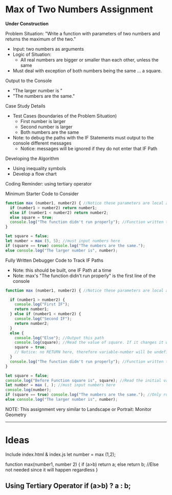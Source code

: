 # Max of Two Numbers Assignment

**Under Construction**

Problem Situation: "Write a function with parameters of two numbers and returns the maximum of the two."
- Input: two numbers as arguments
- Logic of Situation:
  - All real numbers are bigger or smaller than each other, unless the same
- Must deal with exception of both numbers being the same ... a square.

Output to the Console
- "The larger number is "
- "The numbers are the same."

Case Study Details
- Test Cases (boundaries of the Problem Situation)
  - First number is larger
  - Second number is larger
  - Both numbers are the same
- Note: to debug the paths with the IF Statements must output to the console different messages
  - Notice: messages will be ignored if they do not enter that IF Path

Developing the Algorithm
- Using inequality symbols
- Develop a flow chart

Coding Reminder: using tertiary operator

Minimum Starter Code to Consider
```JavaScript
function max (number1, number2) { //Notice these parameters are local and do not mix with "number" variable
  if (number1 > number2) return number1;
  else if (number1 < number2) return number2;
  else square = true;
  console.log("The function didn't run properly"); //Function written to return a number. This is a debugging line
}

let square = false;
let number = max (5, 5); //must input numbers here
if (square == true) console.log("The numbers are the same.");
else console.log("The larger number is", number);
```

Fully Written Debugger Code to Track IF Paths
- Note: this should be built, one IF Path at a time
- Note: max's "The function didn't run properly" is the first line of the console

```JavaScript
function max (number1, number2) { //Notice these parameters are local and do not mix with "number" variable

  if (number1 > number2) {
    console.log("First IF");
    return number1;
  } else if (number1 < number2) {
    console.log("Second IF");
    return number2;
  }
  else {
    console.log("Else"); //Output this path
    console.log(square); //Read the value of square. If it changes it will output a different console.log message
    square = true;
    // Notice: no RETURN here, therefore variable-number will be undefined
  }
  console.log("The function didn't run properly"); //Function written to return a number. This is a debugging line
}

let square = false;
console.log("Before Function square is", square); //Read the initial value of square
let number = max (, ); //must input numbers here
console.log(number);
if (square == true) console.log("The numbers are the same."); //Only runs if Second-IF Path used
else console.log("The larger number is", number);
```

NOTE: This assignment very similar to Landscape or Portrait: Monitor Geometry

---

# Ideas
Include index.html & index.js
let number = max (1,2);

function max(number1, number 2) {
  if (a>b) return a;
  else return b; //Else not needed since it will happen regardless
}

Using Tertiary Operator
if (a>b) ? a : b;
---
